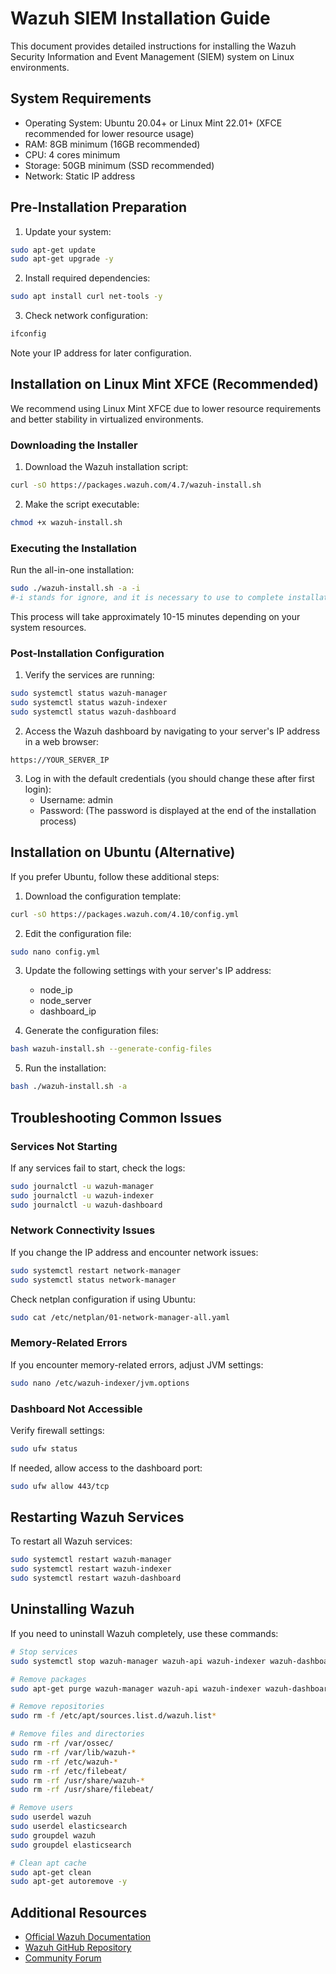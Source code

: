 # Wazuh SIEM Installation Guide

This document provides detailed instructions for installing the Wazuh Security Information and Event Management (SIEM) system on Linux environments.

## System Requirements

- Operating System: Ubuntu 20.04+ or Linux Mint 22.01+ (XFCE recommended for lower resource usage)
- RAM: 8GB minimum (16GB recommended)
- CPU: 4 cores minimum
- Storage: 50GB minimum (SSD recommended)
- Network: Static IP address

## Pre-Installation Preparation

1. Update your system:
```bash
sudo apt-get update
sudo apt-get upgrade -y
```

2. Install required dependencies:
```bash
sudo apt install curl net-tools -y
```

3. Check network configuration:
```bash
ifconfig
```
Note your IP address for later configuration.

## Installation on Linux Mint XFCE (Recommended)

We recommend using Linux Mint XFCE due to lower resource requirements and better stability in virtualized environments.

### Downloading the Installer

1. Download the Wazuh installation script:
```bash
curl -sO https://packages.wazuh.com/4.7/wazuh-install.sh
```

2. Make the script executable:
```bash
chmod +x wazuh-install.sh
```

### Executing the Installation

Run the all-in-one installation:
```bash
sudo ./wazuh-install.sh -a -i
#-i stands for ignore, and it is necessary to use to complete installation 
```

This process will take approximately 10-15 minutes depending on your system resources.

### Post-Installation Configuration

1. Verify the services are running:
```bash
sudo systemctl status wazuh-manager
sudo systemctl status wazuh-indexer
sudo systemctl status wazuh-dashboard
```

2. Access the Wazuh dashboard by navigating to your server's IP address in a web browser:
```
https://YOUR_SERVER_IP
```

3. Log in with the default credentials (you should change these after first login):
   - Username: admin
   - Password: (The password is displayed at the end of the installation process)

## Installation on Ubuntu (Alternative)

If you prefer Ubuntu, follow these additional steps:

1. Download the configuration template:
```bash
curl -sO https://packages.wazuh.com/4.10/config.yml
```

2. Edit the configuration file:
```bash
sudo nano config.yml
```

3. Update the following settings with your server's IP address:
   - node_ip
   - node_server
   - dashboard_ip

4. Generate the configuration files:
```bash
bash wazuh-install.sh --generate-config-files
```

5. Run the installation:
```bash
bash ./wazuh-install.sh -a
```

## Troubleshooting Common Issues

### Services Not Starting

If any services fail to start, check the logs:
```bash
sudo journalctl -u wazuh-manager
sudo journalctl -u wazuh-indexer
sudo journalctl -u wazuh-dashboard
```

### Network Connectivity Issues

If you change the IP address and encounter network issues:
```bash
sudo systemctl restart network-manager
sudo systemctl status network-manager
```

Check netplan configuration if using Ubuntu:
```bash
sudo cat /etc/netplan/01-network-manager-all.yaml
```

### Memory-Related Errors

If you encounter memory-related errors, adjust JVM settings:
```bash
sudo nano /etc/wazuh-indexer/jvm.options
```

### Dashboard Not Accessible

Verify firewall settings:
```bash
sudo ufw status
```

If needed, allow access to the dashboard port:
```bash
sudo ufw allow 443/tcp
```

## Restarting Wazuh Services

To restart all Wazuh services:
```bash
sudo systemctl restart wazuh-manager
sudo systemctl restart wazuh-indexer
sudo systemctl restart wazuh-dashboard
```

## Uninstalling Wazuh

If you need to uninstall Wazuh completely, use these commands:

```bash
# Stop services
sudo systemctl stop wazuh-manager wazuh-api wazuh-indexer wazuh-dashboard filebeat

# Remove packages
sudo apt-get purge wazuh-manager wazuh-api wazuh-indexer wazuh-dashboard filebeat

# Remove repositories
sudo rm -f /etc/apt/sources.list.d/wazuh.list*

# Remove files and directories
sudo rm -rf /var/ossec/ 
sudo rm -rf /var/lib/wazuh-* 
sudo rm -rf /etc/wazuh-* 
sudo rm -rf /etc/filebeat/ 
sudo rm -rf /usr/share/wazuh-* 
sudo rm -rf /usr/share/filebeat/

# Remove users
sudo userdel wazuh 
sudo userdel elasticsearch 
sudo groupdel wazuh 
sudo groupdel elasticsearch

# Clean apt cache
sudo apt-get clean
sudo apt-get autoremove -y
```

## Additional Resources

- [Official Wazuh Documentation](https://documentation.wazuh.com/)
- [Wazuh GitHub Repository](https://github.com/wazuh/wazuh)
- [Community Forum](https://groups.google.com/g/wazuh)
